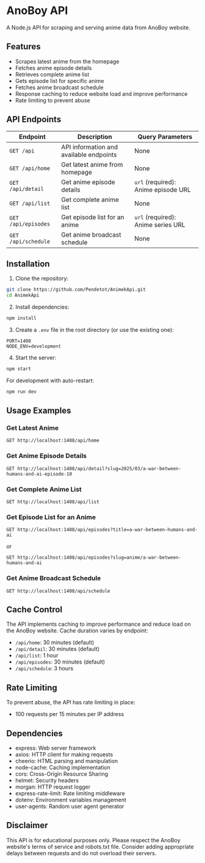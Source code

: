 # AnoBoy API

A Node.js API for scraping and serving anime data from AnoBoy website.

## Features

- Scrapes latest anime from the homepage
- Fetches anime episode details
- Retrieves complete anime list
- Gets episode list for specific anime
- Fetches anime broadcast schedule
- Response caching to reduce website load and improve performance
- Rate limiting to prevent abuse

## API Endpoints

| Endpoint | Description | Query Parameters |
|----------|-------------|------------------|
| `GET /api` | API information and available endpoints | None |
| `GET /api/home` | Get latest anime from homepage | None |
| `GET /api/detail` | Get anime episode details | `url` (required): Anime episode URL |
| `GET /api/list` | Get complete anime list | None |
| `GET /api/episodes` | Get episode list for an anime | `url` (required): Anime series URL |
| `GET /api/schedule` | Get anime broadcast schedule | None |

## Installation

1. Clone the repository:
```bash
git clone https://github.com/Pendetot/AnimekApi.git
cd AnimekApi
```

2. Install dependencies:
```bash
npm install
```

3. Create a `.env` file in the root directory (or use the existing one):
```
PORT=1408
NODE_ENV=development
```

4. Start the server:
```bash
npm start
```

For development with auto-restart:
```bash
npm run dev
```

## Usage Examples

### Get Latest Anime
```
GET http://localhost:1408/api/home
```

### Get Anime Episode Details
```
GET http://localhost:1408/api/detail?slug=2025/03/a-war-between-humans-and-ai-episode-10
```

### Get Complete Anime List
```
GET http://localhost:1408/api/list
```

### Get Episode List for an Anime
```
GET http://localhost:1408/api/episodes?title=a-war-between-humans-and-ai
```
or
```
GET http://localhost:1408/api/episodes?slug=anime/a-war-between-humans-and-ai
```

### Get Anime Broadcast Schedule
```
GET http://localhost:1408/api/schedule
```

## Cache Control

The API implements caching to improve performance and reduce load on the AnoBoy website. Cache duration varies by endpoint:

- `/api/home`: 30 minutes (default)
- `/api/detail`: 30 minutes (default)
- `/api/list`: 1 hour
- `/api/episodes`: 30 minutes (default)
- `/api/schedule`: 3 hours

## Rate Limiting

To prevent abuse, the API has rate limiting in place:
- 100 requests per 15 minutes per IP address

## Dependencies

- express: Web server framework
- axios: HTTP client for making requests
- cheerio: HTML parsing and manipulation
- node-cache: Caching implementation
- cors: Cross-Origin Resource Sharing
- helmet: Security headers
- morgan: HTTP request logger
- express-rate-limit: Rate limiting middleware
- dotenv: Environment variables management
- user-agents: Random user agent generator

## Disclaimer

This API is for educational purposes only. Please respect the AnoBoy website's terms of service and robots.txt file. Consider adding appropriate delays between requests and do not overload their servers.
